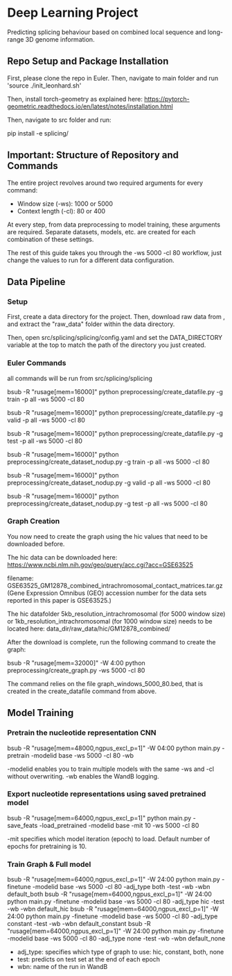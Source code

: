 # Deep Learning Project

Predicting splicing behaviour based on combined local sequence and long-range 3D genome information.

## Repo Setup and Package Installation

First, please clone the repo in Euler. Then, navigate to main folder and run 'source ./init_leonhard.sh'

Then, install torch-geometry as explained here: https://pytorch-geometric.readthedocs.io/en/latest/notes/installation.html

Then, navigate to src folder and run:

pip install -e splicing/

## Important: Structure of Repository and Commands
The entire project revolves around two required arguments for every command:
- Window size (-ws): 1000 or 5000
- Context length (-cl): 80 or 400

At every step, from data preprocessing to model training, these arguments are required.
Separate datasets, models, etc. are created for each combination of these settings.

The rest of this guide takes you through the -ws 5000 -cl 80 workflow, just change the values
to run for a different data configuration.

## Data Pipeline

### Setup
First, create a data directory for the project. Then, download raw data from <insert link>,
and extract the "raw_data" folder within the data directory.

Then, open src/splicing/splicing/config.yaml and set the DATA_DIRECTORY variable at the top
to match the path of the directory you just created.

### Euler Commands

all commands will be run from src/splicing/splicing

bsub -R "rusage[mem=16000]" python preprocessing/create_datafile.py -g train -p all -ws 5000 -cl 80

bsub -R "rusage[mem=16000]" python preprocessing/create_datafile.py -g valid -p all -ws 5000 -cl 80

bsub -R "rusage[mem=16000]" python preprocessing/create_datafile.py -g test -p all -ws 5000 -cl 80

bsub -R "rusage[mem=16000]" python preprocessing/create_dataset_nodup.py -g train -p all -ws 5000 -cl 80

bsub -R "rusage[mem=16000]" python preprocessing/create_dataset_nodup.py -g valid -p all -ws 5000 -cl 80

bsub -R "rusage[mem=16000]" python preprocessing/create_dataset_nodup.py -g test -p all -ws 5000 -cl 80

### Graph Creation
You now need to create the graph using the hic values that need to be downloaded before.

The hic data can be downloaded here:
https://www.ncbi.nlm.nih.gov/geo/query/acc.cgi?acc=GSE63525

filename: GSE63525_GM12878_combined_intrachromosomal_contact_matrices.tar.gz
(Gene Expression Omnibus (GEO) accession number for the data sets reported in this paper is GSE63525.)

The hic datafolder 5kb_resolution_intrachromosomal (for 5000 window size) or 1kb_resolution_intrachromosomal (for 1000 window size)
needs to be located here: 
data_dir/raw_data/hic/GM12878_combined/

After the download is complete, run the following command to create the graph:

bsub -R "rusage[mem=32000]" -W 4:00 python preprocessing/create_graph.py -ws 5000 -cl 80

The command relies on the file graph_windows_5000_80.bed, that is created in the create_datafile command from above.




## Model Training

### Pretrain the nucleotide representation CNN
bsub -R "rusage[mem=48000,ngpus_excl_p=1]" -W 04:00 python main.py -pretrain -modelid base -ws 5000 -cl 80 -wb

-modelid enables you to train multiple models with the same -ws and -cl without overwriting.
-wb enables the WandB logging.

### Export nucleotide representations using saved pretrained model
bsub -R "rusage[mem=64000,ngpus_excl_p=1]" python main.py -save_feats -load_pretrained -modelid base -mit 10 -ws 5000 -cl 80

-mit specifies which model iteration (epoch) to load. Default number of epochs for pretraining is 10.

### Train Graph & Full model
bsub -R "rusage[mem=64000,ngpus_excl_p=1]" -W 24:00 python main.py -finetune -modelid base -ws 5000 -cl 80 -adj_type both -test -wb -wbn default_both
bsub -R "rusage[mem=64000,ngpus_excl_p=1]" -W 24:00 python main.py -finetune -modelid base -ws 5000 -cl 80 -adj_type hic -test -wb -wbn default_hic
bsub -R "rusage[mem=64000,ngpus_excl_p=1]" -W 24:00 python main.py -finetune -modelid base -ws 5000 -cl 80 -adj_type constant -test -wb -wbn default_constant
bsub -R "rusage[mem=64000,ngpus_excl_p=1]" -W 24:00 python main.py -finetune -modelid base -ws 5000 -cl 80 -adj_type none -test -wb -wbn default_none

- adj_type: specifies which type of graph to use: hic, constant, both, none
- test: predicts on test set at the end of each epoch
- wbn: name of the run in WandB